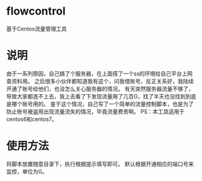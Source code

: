 # flowcontrol
基于Centos流量管理工具
# 说明
由于一系列原因，自己搞了个服务器，在上面搭了一个ss的环境给自己平台上网查资料用。 之后很多小伙伴都知道我有这个，问我借账号，反正关系好，我陆续开通了账号给他们，也没怎么关心服务器的情况。 有天突然服务器流量不够了，导致大家都连不上去，我上去看了下发现流量用了几百G，找了半天也没找到到底是哪个账号用的。 鉴于这个情况，自己写了一个简单的流量控制脚本，也是为了防止账号被盗用出现流量流失的情况，毕竟流量费贵啊。
PS：本工具适用于centos6和centos7。
# 使用方法
将脚本放置随意目录下，执行根据提示填写即可。
默认根据开通相应的端口号来监控，单位为G。
